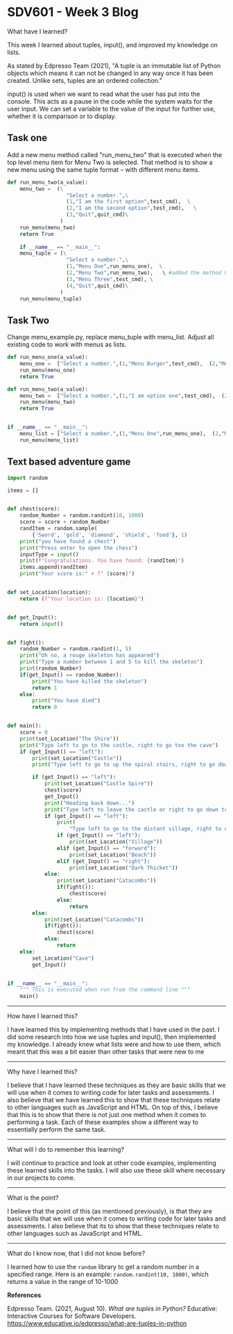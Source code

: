# SDV601 - Week 3 Blog

What have I learned?

This week I learned about tuples, input(), and improved my knowledge on lists.

As stated by Edpresso Team (2021), "A tuple is an immutable list of Python objects which means it can not be changed in any way once it has been created. Unlike sets, tuples are an ordered collection."

input() is used when we want to read what the user has put into the console. This acts as a pause in the code while the system waits for the user input. We can set a variable to the value of the input for further use, whether it is comparison or to display.

## Task one 

Add a new menu method called "run_menu_two" that is executed when the top level menu item for Menu Two is selected. That method is to show a new menu using the same tuple format – with different menu items.

```python
def run_menu_two(a_value):
    menu_two =  (\
                   "Select a number.",\
                   (1,"I am the first option",test_cmd),  \
                   (2,"I am the second option",test_cmd),   \
                   (3,"Quit",quit_cmd)\
                 )
    run_menu(menu_two)
    return True
    
    if __name__ == "__main__":
    menu_tuple = (\
                   "Select a number.",\
                   (1,"Menu One",run_menu_one),  \
                   (2,"Menu Two",run_menu_two),   \ #added the method here
                   (3,"Menu Three",test_cmd), \
                   (4,"Quit",quit_cmd)\
                 )
    run_menu(menu_tuple)
```

## Task Two

Change menu_example.py, replace menu_tuple with menu_list. Adjust all existing code to work with menus as lists.

```python
def run_menu_one(a_value):
    menu_one =  ["Select a number.",(1,"Menu Burger",test_cmd),  (2,"Menu Chips",test_cmd),   (3,"Quit",quit_cmd)] #Changed to list
    run_menu(menu_one)
    return True

def run_menu_two(a_value):
    menu_two =  ["Select a number.",(1,"I am option one",test_cmd),  (2,"I am option two",test_cmd),   (3,"Quit",quit_cmd)] #Changed to list
    run_menu(menu_two)
    return True


if __name__ == "__main__":
    menu_list = ["Select a number.",(1,"Menu One",run_menu_one),  (2,"Menu Two",run_menu_two),   (3,"Menu Three",test_cmd), (4,"Quit",quit_cmd)] #Changed to list
    run_menu(menu_list)
```

## Text based adventure game

```python
import random

items = []


def chest(score):
    random_Number = random.randint(10, 1000)
    score = score + random_Number
    randItem = random.sample(
        {'Sword', 'gold', 'diamond', 'shield', 'food'}, 1)
    print("you have found a chest")
    print("Press enter to open the chess")
    inputType = input()
    print(f"Congratulations. You have found: {randItem}")
    items.append(randItem)
    print("Your score is:" + f" {score}")


def set_Location(location):
    return (f"Your location is: {location}")


def get_Input():
    return input()


def fight():
    random_Number = random.randint(1, 5)
    print("Oh no, a rouge skeleton has appeared")
    print("Type a number between 1 and 5 to kill the skeleton")
    print(random_Number)
    if(get_Input() == random_Number):
        print("You have killed the skeleton")
        return 1
    else:
        print("You have died")
        return 0


def main():
    score = 0
    print(set_Location("The Shire"))
    print("Type left to go to the castle, right to go too the cave")
    if (get_Input() == "left"):
        print(set_Location("Castle"))
        print("Type left to go to up the spiral stairs, right to go down to the catacombs")

        if (get_Input() == "left"):
            print(set_Location("Castle Spire"))
            chest(score)
            get_Input()
            print("Heading back down...")
            print("Type left to leave the castle or right to go down to the catacombs")
            if (get_Input() == "left"):
                print(
                    "Type left to go to the distant village, right to enter the dark thicket, or forward to the beach")
                if (get_Input() == "left"):
                    print(set_Location("Village"))
                elif (get_Input() == "forward"):
                    print(set_Location("Beach"))
                elif (get_Input() == "right"):
                    print(set_Location("Dark Thicket"))
            else:
                print(set_Location("Catacombs"))
                if(fight()):
                    chest(score)
                else:
                    return
        else:
            print(set_Location("Catacombs"))
            if(fight()):
                chest(score)
            else:
                return
    else:
        set_Location("Cave")
        get_Input()


if __name__ == "__main__":
    """ This is executed when run from the command line """
    main()


```

------

How have I learned this?

I have learned this by implementing methods that I have used in the past. I did some research into how we use tuples and input(), then implemented my knowledge. I already knew what lists were and how to use them, which meant that this was a bit easier than other tasks that were new to me


------

Why have I learned this?

I believe that I have learned these techniques as they are basic skills that we will use when it comes to writing code for later tasks and assessments. I also believe that we have learned this to show that these techniques relate to other languages such as JavaScript and HTML. On top of this, I believe that this is to show that there is not just one method when it comes to performing a task. Each of these examples show a different way to essentially perform the same task.


------

What will I do to remember this learning?

I will continue to practice and look at other code examples, implementing these learned skills into the tasks. I will also use these skill where necessary in our projects to come.

------

What is the point?

I believe that the point of this (as mentioned previously), is that they are basic skills that we will use when it comes to writing code for later tasks and assessments. I also believe that its to show that these techniques relate to other languages such as JavaScript and HTML.

------

What do I know now, that I did not know before?

I learned how to use the `random` library to get a random number in a specified range. Here is an example: `random.randint(10, 1000)`, which returns a value in the range of 10-1000

**References**

Edpresso Team. (2021, August 10). *What are tuples in Python?* Educative: Interactive Courses for Software Developers. https://www.educative.io/edpresso/what-are-tuples-in-python
